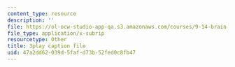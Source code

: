 ```yaml
---
content_type: resource
description: ''
file: https://ol-ocw-studio-app-qa.s3.amazonaws.com/courses/9-14-brain-structure-and-its-origins-spring-2014/47a2dd62039d5fafd73b52fed0c8fb47_555144.srt
file_type: application/x-subrip
resourcetype: Other
title: 3play caption file
uid: 47a2dd62-039d-5faf-d73b-52fed0c8fb47
---
```

